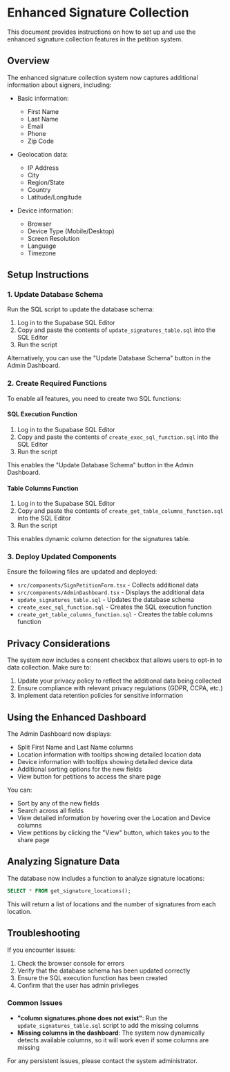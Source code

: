 # Enhanced Signature Collection

This document provides instructions on how to set up and use the enhanced signature collection features in the petition system.

## Overview

The enhanced signature collection system now captures additional information about signers, including:

- Basic information:
  - First Name
  - Last Name
  - Email
  - Phone
  - Zip Code

- Geolocation data:
  - IP Address
  - City
  - Region/State
  - Country
  - Latitude/Longitude

- Device information:
  - Browser
  - Device Type (Mobile/Desktop)
  - Screen Resolution
  - Language
  - Timezone

## Setup Instructions

### 1. Update Database Schema

Run the SQL script to update the database schema:

1. Log in to the Supabase SQL Editor
2. Copy and paste the contents of `update_signatures_table.sql` into the SQL Editor
3. Run the script

Alternatively, you can use the "Update Database Schema" button in the Admin Dashboard.

### 2. Create Required Functions

To enable all features, you need to create two SQL functions:

#### SQL Execution Function

1. Log in to the Supabase SQL Editor
2. Copy and paste the contents of `create_exec_sql_function.sql` into the SQL Editor
3. Run the script

This enables the "Update Database Schema" button in the Admin Dashboard.

#### Table Columns Function

1. Log in to the Supabase SQL Editor
2. Copy and paste the contents of `create_get_table_columns_function.sql` into the SQL Editor
3. Run the script

This enables dynamic column detection for the signatures table.

### 3. Deploy Updated Components

Ensure the following files are updated and deployed:

- `src/components/SignPetitionForm.tsx` - Collects additional data
- `src/components/AdminDashboard.tsx` - Displays the additional data
- `update_signatures_table.sql` - Updates the database schema
- `create_exec_sql_function.sql` - Creates the SQL execution function
- `create_get_table_columns_function.sql` - Creates the table columns function

## Privacy Considerations

The system now includes a consent checkbox that allows users to opt-in to data collection. Make sure to:

1. Update your privacy policy to reflect the additional data being collected
2. Ensure compliance with relevant privacy regulations (GDPR, CCPA, etc.)
3. Implement data retention policies for sensitive information

## Using the Enhanced Dashboard

The Admin Dashboard now displays:

- Split First Name and Last Name columns
- Location information with tooltips showing detailed location data
- Device information with tooltips showing detailed device data
- Additional sorting options for the new fields
- View button for petitions to access the share page

You can:

- Sort by any of the new fields
- Search across all fields
- View detailed information by hovering over the Location and Device columns
- View petitions by clicking the "View" button, which takes you to the share page

## Analyzing Signature Data

The database now includes a function to analyze signature locations:

```sql
SELECT * FROM get_signature_locations();
```

This will return a list of locations and the number of signatures from each location.

## Troubleshooting

If you encounter issues:

1. Check the browser console for errors
2. Verify that the database schema has been updated correctly
3. Ensure the SQL execution function has been created
4. Confirm that the user has admin privileges

### Common Issues

- **"column signatures.phone does not exist"**: Run the `update_signatures_table.sql` script to add the missing columns
- **Missing columns in the dashboard**: The system now dynamically detects available columns, so it will work even if some columns are missing

For any persistent issues, please contact the system administrator. 